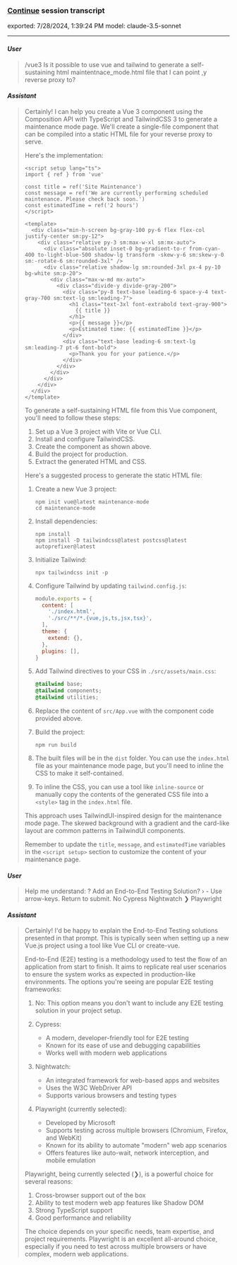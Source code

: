 ### [Continue](https://continue.dev) session transcript
exported: 7/28/2024, 1:39:24 PM
model: claude-3.5-sonnet

---

#### _User_

> /vue3 Is it possible to use vue and tailwind to generate a self-sustaining html
> maintentnace_mode.html file that I can point ,y reverse proxy to?

#### _Assistant_

> Certainly! I can help you create a Vue 3 component using the Composition API with
> TypeScript and TailwindCSS 3 to generate a maintenance mode page. We'll create a
> single-file component that can be compiled into a static HTML file for your
> reverse proxy to serve.
>
> Here's the implementation:
>
> ```vue
> <script setup lang="ts">
> import { ref } from 'vue'
>
> const title = ref('Site Maintenance')
> const message = ref('We are currently performing scheduled maintenance. Please check back soon.')
> const estimatedTime = ref('2 hours')
> </script>
>
> <template>
>   <div class="min-h-screen bg-gray-100 py-6 flex flex-col justify-center sm:py-12">
>     <div class="relative py-3 sm:max-w-xl sm:mx-auto">
>       <div class="absolute inset-0 bg-gradient-to-r from-cyan-400 to-light-blue-500 shadow-lg transform -skew-y-6 sm:skew-y-0 sm:-rotate-6 sm:rounded-3xl" />
>       <div class="relative shadow-lg sm:rounded-3xl px-4 py-10 bg-white sm:p-20">
>         <div class="max-w-md mx-auto">
>           <div class="divide-y divide-gray-200">
>             <div class="py-8 text-base leading-6 space-y-4 text-gray-700 sm:text-lg sm:leading-7">
>               <h1 class="text-3xl font-extrabold text-gray-900">
>                 {{ title }}
>               </h1>
>               <p>{{ message }}</p>
>               <p>Estimated time: {{ estimatedTime }}</p>
>             </div>
>             <div class="text-base leading-6 sm:text-lg sm:leading-7 pt-6 font-bold">
>               <p>Thank you for your patience.</p>
>             </div>
>           </div>
>         </div>
>       </div>
>     </div>
>   </div>
> </template>
> ```
>
> To generate a self-sustaining HTML file from this Vue component, you'll need to
> follow these steps:
>
> 1. Set up a Vue 3 project with Vite or Vue CLI.
> 2. Install and configure TailwindCSS.
> 3. Create the component as shown above.
> 4. Build the project for production.
> 5. Extract the generated HTML and CSS.
>
> Here's a suggested process to generate the static HTML file:
>
> 1. Create a new Vue 3 project:
>    ```
>    npm init vue@latest maintenance-mode
>    cd maintenance-mode
>    ```
>
> 2. Install dependencies:
>    ```
>    npm install
>    npm install -D tailwindcss@latest postcss@latest autoprefixer@latest
>    ```
>
> 3. Initialize Tailwind:
>    ```
>    npx tailwindcss init -p
>    ```
>
> 4. Configure Tailwind by updating `tailwind.config.js`:
>    ```javascript
>    module.exports = {
>      content: [
>        './index.html',
>        './src/**/*.{vue,js,ts,jsx,tsx}',
>      ],
>      theme: {
>        extend: {},
>      },
>      plugins: [],
>    }
>    ```
>
> 5. Add Tailwind directives to your CSS in `./src/assets/main.css`:
>    ```css
>    @tailwind base;
>    @tailwind components;
>    @tailwind utilities;
>    ```
>
> 6. Replace the content of `src/App.vue` with the component code provided above.
>
> 7. Build the project:
>    ```
>    npm run build
>    ```
>
> 8. The built files will be in the `dist` folder. You can use the `index.html`
>    file as your maintenance mode page, but you'll need to inline the CSS to make
>    it self-contained.
>
> 9. To inline the CSS, you can use a tool like `inline-source` or manually copy
>    the contents of the generated CSS file into a `<style>` tag in the
>    `index.html` file.
>
> This approach uses TailwindUI-inspired design for the maintenance mode page. The
> skewed background with a gradient and the card-like layout are common patterns
> in TailwindUI components.
>
> Remember to update the `title`, `message`, and `estimatedTime` variables in the
> `<script setup>` section to customize the content of your maintenance page.

#### _User_

> Help me understand:
> ? Add an End-to-End Testing Solution? › - Use arrow-keys. Return to submit.
> No
> Cypress
> Nightwatch
> ❯   Playwright

#### _Assistant_

> Certainly! I'd be happy to explain the End-to-End Testing solutions presented in
> that prompt. This is typically seen when setting up a new Vue.js project using a
> tool like Vue CLI or create-vue.
>
> End-to-End (E2E) testing is a methodology used to test the flow of an
> application from start to finish. It aims to replicate real user scenarios to
> ensure the system works as expected in production-like environments. The options
> you're seeing are popular E2E testing frameworks:
>
> 1. No: This option means you don't want to include any E2E testing solution in
>    your project setup.
>
> 2. Cypress:
>    - A modern, developer-friendly tool for E2E testing
>    - Known for its ease of use and debugging capabilities
>    - Works well with modern web applications
>
> 3. Nightwatch:
>    - An integrated framework for web-based apps and websites
>    - Uses the W3C WebDriver API
>    - Supports various browsers and testing types
>
> 4. Playwright (currently selected):
>    - Developed by Microsoft
>    - Supports testing across multiple browsers (Chromium, Firefox, and WebKit)
>    - Known for its ability to automate "modern" web app scenarios
>    - Offers features like auto-wait, network interception, and mobile emulation
>
> Playwright, being currently selected (❯), is a powerful choice for several
> reasons:
> 1. Cross-browser support out of the box
> 2. Ability to test modern web app features like Shadow DOM
> 3. Strong TypeScript support
> 4. Good performance and reliability
>
> The choice depends on your specific needs, team expertise, and project
> requirements. Playwright is an excellent all-around choice, especially if you
> need to test across multiple browsers or have complex, modern web applications.
